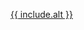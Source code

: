 <p class="codepen"
   data-height="{% if include.height %}{{ include.height }}{% else %}768{% endif %}"
   data-theme-id="0"
   data-slug-hash="{{ include.pen }}"
   data-default-tab="{% if include.tab %}{{ include.tab }}{% else %}result{% endif %}"
   data-user="defeo"><a href="http://codepen.io/defeo/pen/{{ include.pen }}">{{ include.alt }}</a></p>
<script async src="//assets.codepen.io/assets/embed/ei.js"></script>
